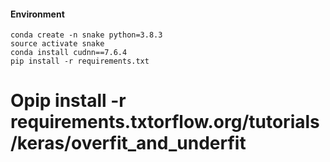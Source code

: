 #### Environment
    conda create -n snake python=3.8.3
    source activate snake
    conda install cudnn==7.6.4
    pip install -r requirements.txt

# Opip install -r requirements.txtorflow.org/tutorials/keras/overfit_and_underfit